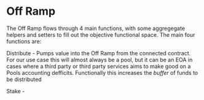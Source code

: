 # Off Ramp

The Off Ramp flows through 4 main functions, with some aggregegate helpers and setters to fill out the objective functional space. The main four functions are:

Distribute - Pumps value into the Off Ramp from the connected contract. For our use case this will almost always be a pool, but it can be an EOA in cases where
a third party or third party services aims to make good on a Pools accounting defficits. Functionally this increases the _buffer_ of funds to be distributed

Stake - 